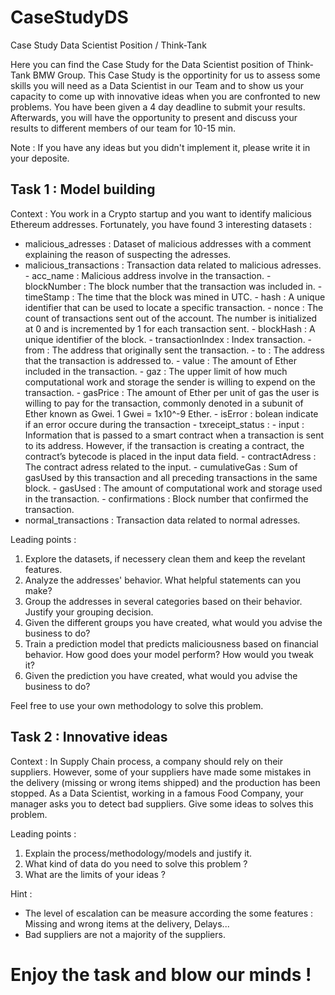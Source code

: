 # CaseStudyDS
Case Study Data Scientist Position / Think-Tank

Here you can find the Case Study for the Data Scientist position of Think-Tank BMW Group. 
This Case Study is the opportinity for us to assess some skills you will need as a Data Scientist in our Team and to show us your capacity to come up with innovative ideas when you are confronted to new problems. 
You have been given a 4 day deadline to submit your results. Afterwards, you will have the opportunity to present and discuss your results to different members of our team for 10-15 min.

Note : If you have any ideas but you didn't implement it, please write it in your deposite. 


## Task 1 : Model building

Context :  You work in a Crypto startup and you want to identify malicious Ethereum addresses. Fortunately, you have found 3 interesting datasets :
- malicious_adresses : Dataset of malicious addresses with a comment explaining the reason of suspecting the adresses. 
- malicious_transactions : Transaction data related to malicious adresses.
            - acc_name : Malicious address involve in the transaction.
            - blockNumber : The block number that the transaction was included in.
            - timeStamp : The time that the block was mined in UTC.
            - hash : A unique identifier that can be used to locate a specific transaction.
            - nonce : The count of transactions sent out of the account. The number is initialized at 0 and is incremented by 1 for each transaction sent.
            - blockHash : A unique identifier of the block. 
            - transactionIndex : Index transaction.
            - from : The address that originally sent the transaction.
            - to : The address that the transaction is addressed to.
            - value : The amount of Ether included in the transaction.
            - gaz : The upper limit of how much computational work and storage the sender is willing to expend on the transaction.
            - gasPrice : The amount of Ether per unit of gas the user is willing to pay for the transaction, commonly denoted in a subunit of Ether known as Gwei. 1 Gwei = 1x10^-9 Ether.
            - isError : bolean indicate if an error occure during the transaction
            - txreceipt_status : 
            - input : Information that is passed to a smart contract when a transaction is sent to its address. However, if the transaction is creating a contract, the contract’s bytecode is placed in the input data field.
            - contractAdress : The contract adress related to the input.
            - cumulativeGas : Sum of gasUsed by this transaction and all preceding transactions in the same block.
            - gasUsed : The amount of computational work and storage used in the transaction.
            - confirmations : Block number that confirmed the transaction. 
- normal_transactions : Transaction data related to normal adresses.

Leading points :

1) Explore the datasets, if necessery clean them and keep the revelant features.
2) Analyze the addresses' behavior. What helpful statements can you make?  
3) Group the addresses in several categories based on their behavior. Justify your grouping decision. 
4) Given the different groups you have created, what would you advise the business to do?  
5) Train a prediction model that predicts maliciousness based on financial behavior. How good does your model perform? How would you tweak it?
4) Given the prediction you have created, what would you advise the business to do?  
 
Feel free to use your own methodology to solve this problem. 


## Task 2 : Innovative ideas

Context : In Supply Chain process, a company should rely on their suppliers. However, some of your suppliers have made some mistakes in the delivery (missing or wrong items shipped) and the production has been stopped. As a Data Scientist, working in a famous Food Company, your manager asks you to detect bad suppliers. Give some ideas to solves this problem. 

Leading points : 

1) Explain the process/methodology/models and justify it.
2) What kind of data do you need to solve this problem ? 
3) What are the limits of your ideas ?


Hint : 
- The level of escalation can be measure according the some features : Missing and wrong items at the delivery, Delays...
- Bad suppliers are not a majority of the suppliers. 


# Enjoy the task and blow our minds !




<!-- Hidden Comments

# seeee later if keep it or not


Context :  You work in a Crypto startup and you want to predict malicious Ethereum addresses. Fortunately, you have already a dataset of malicious adresses that you can find [here](https://link-url-here.org). 

Leading points :

1) Explore the dataset, if necessery clean it and keep the revelant features. 
2) Analyze the addresses' behavior. What helpful statements can you make?  
3) Train a prediction model that predicts maliciousness based on financial behavior. How good does your model perform? How would you tweak it?
4) Given the prediction you have created, what would you advise the business to do?  


Context : In Supply Chain process, a company should rely on their suppliers. However, some of your suppliers have made some mistakes in the delivery (missing or wrong items shipped) and the production has been stopped. As a Data Scientist, working in a famous Food Company, your manager asks you to predict the number of wrong deliveries. Give some ideas to solves this problem. 

Leading points : 

1) Explain the process/methodology/models and justify it.
2) What kind of data do you need to solve this problem ? 
3) What are the limits of your ideas ?


Tipps : 
- 
- 
-->
